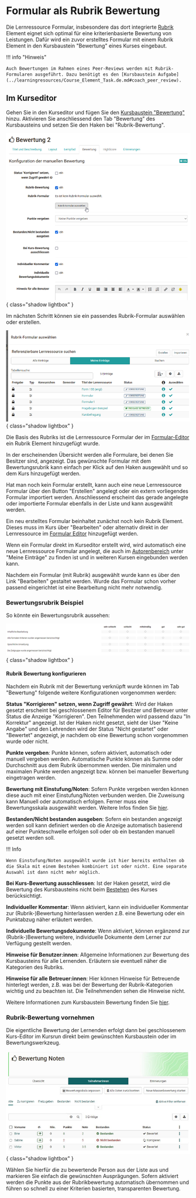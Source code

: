 # Formular als Rubrik Bewertung

Die Lernressource Formular, insbesondere das dort integrierte [Rubrik](../learningresources/Form_Element_Rubric.de.md) Element eignet sich optimal für eine kriterienbasierte Bewertung von Leistungen. Dafür wird ein zuvor erstelltes Formular mit einem Rubrik Element in den Kursbaustein "Bewertung" eines Kurses eingebaut.

!!! info "Hinweis"

    Auch Bewertungen im Rahmen eines Peer-Reviews werden mit Rubrik-Formularen ausgeführt. Dazu benötigt es den [Kursbaustein Aufgabe](../learningresources/Course_Element_Task.de.md#coach_peer_review).


## Im Kurseditor

Gehen Sie in den Kurseditor und fügen Sie den [Kursbaustein "Bewertung"](../learningresources/Course_Element_Assessment.de.md) hinzu. Aktivieren Sie anschliessend den Tab "Bewertung" des Kursbausteins und setzen Sie den Haken bei "Rubrik-Bewertung".

![Rubrik-Bewertung konfigurieren](assets/Bewertung_Tab_Rurbrik-Bewerung.png){ class="shadow lightbox" }

Im nächsten Schritt können sie ein passendes Rubrik-Formular auswählen oder erstellen.

![Rubrik-Formular Auswahldialog](assets/Rubrik-Formular_waehlen.png){ class="shadow lightbox" }

Die Basis des Rubriks ist die Lernressource Formular der im [Formular-Editor](../learningresources/Form_Editor.de.md) ein Rubrik Element hinzugefügt wurde.

In der erscheinenden Übersicht werden alle Formulare, bei denen Sie Besitzer sind, angezeigt. Das gewünschte Formular mit dem Bewertungsrubrik kann einfach per Klick auf den Haken ausgewählt und so dem Kurs hinzugefügt werden.

Hat man noch kein Formular erstellt, kann auch eine neue Lernressource Formular über den Button "Erstellen" angelegt oder ein extern vorliegendes Formular importiert werden. Anschliessend erscheint das gerade angelegte oder importierte Formular ebenfalls in der Liste und kann ausgewählt werden.

Ein neu erstelltes Formular beinhaltet zunächst noch kein Rubrik Element. Dieses muss im Kurs über "Bearbeiten" oder alternativ direkt in der Lernressource im [Formular Editor](../learningresources/Form_Editor.de.md) hinzugefügt werden.

Wenn ein Formular direkt im Kurseditor erstellt wird, wird automatisch eine neue Lernressource Formular angelegt, die auch im [Autorenbereich](../area_modules/Authoring.de.md) unter "Meine Einträge" zu finden ist und in weiteren Kursen eingebunden werden kann.

Nachdem ein Formular (mit Rubrik) ausgewählt wurde kann es über den Link "Bearbeiten" gestaltet werden. Wurde das Formular schon vorher passend eingerichtet ist eine Bearbeitung nicht mehr notwendig.

### Bewertungsrubrik Beispiel

So könnte ein Bewertungsrubrik aussehen:

![Beispiel Bewertungsrubrik](assets/Rubrik_Formular_Beispiel1.png){ class="shadow lightbox" }

#### Rubrik Bewertung konfigurieren

Nachdem ein Rubrik mit der Bewertung verknüpft wurde können im Tab "Bewertung" folgende weitere Konfigurationen vorgenommen werden:

**Status "Korrigieren" setzen, wenn Zugriff gewährt**: Wird der Haken gesetzt erscheint bei geschlossenem Editor für Besitzer und Betreuer unter Status die Anzeige "Korrigieren". Den Teilnehmenden wird passend dazu "In Korrektur" angezeigt. Ist der Haken nicht gesetzt, sieht der User "Keine Angabe" und den Lehrenden wird der Status "Nicht gestartet" oder "Bewertet" angezeigt, je nachdem ob eine Bewertung schon vorgenommen wurde oder nicht.  
  
**Punkte vergeben**: Punkte können, sofern aktiviert, automatisch oder manuell vergeben werden. Automatische Punkte können als Summe oder Durchschnitt aus dem Rubrik übernommen werden. Die minimalen und maximalen Punkte werden angezeigt bzw. können bei manueller Bewertung eingetragen werden.

**Bewertung mit Einstufung/Noten**: Sofern Punkte vergeben werden können diese auch mit einer Einstufung/Noten verbunden werden. Die Zuweisung kann Manuell oder automatisch erfolgen. Ferner muss eine Bewertungsskala ausgewählt werden. Weitere Infos finden Sie [hier](../learningresources/Assessment_translate_points_in_grades.de.md). 

**Bestanden/Nicht bestanden ausgeben**:  Sofern ein bestanden angezeigt werden soll kann definiert werden ob die Anzeige automatisch basierend auf einer Punkteschwelle erfolgen soll oder ob ein bestanden manuell gesetzt werden soll.

!!! Info

    Wenn Einstufung/Noten ausgewählt wurde ist hier bereits enthalten ob die Skala mit einem Bestehen kombiniert ist oder nicht. Eine separate Auswahl ist dann nicht mehr möglich. 

**Bei Kurs-Bewertung ausschliessen**: Ist der Haken gesetzt, wird die Bewertung des Kursbausteins nicht beim [Bestehen](../learningresources/Course_Settings.de.md) des Kurses berücksichtigt. 

**Individueller Kommentar**: Wenn aktiviert, kann ein individueller Kommentar zur (Rubrik-)Bewertung hinterlassen werden z.B. eine Bewertung oder ein Punktabzug näher erläutert werden.

**Individuelle Bewertungsdokumente**: Wenn aktiviert, können ergänzend zur (Rubrik-)Bewertung weitere, individuelle Dokumente dem Lerner zur Verfügung gestellt werden.

**Hinweise für Benutzer:innen**: Allgemeine Informationen zur Bewertung des Kursbausteins für alle Lernenden. Erläutern sie eventuell näher die Kategorien des Rubriks.  

**Hinweise für alle Betreuer:innen**: Hier können Hinweise für Betreuende hinterlegt werden, z.B. was bei der Bewertung der Rubrik-Kategorien wichtig und zu beachten ist. Die Teilnehmenden sehen die Hinweise nicht.
  
Weitere Informationen zum Kursbaustein Bewertung finden Sie [hier](../learningresources/Course_Element_Assessment.de.md).

### Rubrik-Bewertung vornehmen

Die eigentliche Bewertung der Lernenden erfolgt dann bei geschlossenem Kurs-Editor im Kursrun direkt beim gewünschten Kursbaustein oder im Bewertungswerkzeug.

![Bewertung Teilnehmerliste](assets/Bewertung181.jpg){ class="shadow lightbox" }

Wählen Sie hierfür die zu bewertende Person aus der Liste aus und markieren Sie einfach die gewünschten Ausprägungen. Sofern aktiviert werden die Punkte aus der Rubrikbewertung automatisch übernommen und führen so schnell zu einer Kriterien basierten, transparenten Bewertung.

